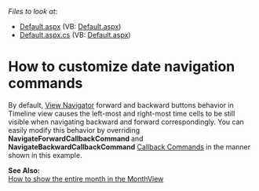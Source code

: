 <!-- default file list -->
*Files to look at*:

* [Default.aspx](./CS/WebSite/Default.aspx) (VB: [Default.aspx](./VB/WebSite/Default.aspx))
* [Default.aspx.cs](./CS/WebSite/Default.aspx.cs) (VB: [Default.aspx](./VB/WebSite/Default.aspx))
<!-- default file list end -->
# How to customize date navigation commands


<p>By default, <a href="http://documentation.devexpress.com/#AspNet/CustomDocument3832"><u>View Navigator</u></a> forward and backward buttons behavior in Timeline view causes the left-most and right-most time cells to be still visible when navigating backward and forward correspondingly. You can easily modify this behavior by overriding <strong>NavigateForwardCallbackCommand </strong>and <strong>NavigateBackwardCallbackCommand</strong> <a href="http://documentation.devexpress.com/#AspNet/CustomDocument5462"><u>Callback Commands</u></a> in the manner shown in this example.</p><p><strong>See Also:</strong><br />
<a href="https://www.devexpress.com/Support/Center/p/E497">How to show the entire month in the MonthView</a></p>

<br/>


